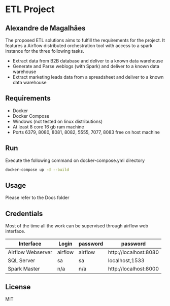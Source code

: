 # ETL Project
## Alexandre de Magalhães

The proposed ETL solutions aims to fulfill the requirements for the project. It features a Airflow distributed orchestration tool with access to a spark instance for the three following tasks.

- Extract data from B2B database and deliver to a known data warehouse
- Generate and Parse weblogs (with Spark) and deliver to a known data warehouse
- Extract marketing leads data from a spreadsheet and deliver to a known data warehouse

## Requirements

- Docker
- Docker Compose
- Windows (not tested on linux distributions)
- At least 8 core 16 gb ram machine 
- Ports 6379, 8080, 8081, 8082, 5555, 7077, 8083 free on host machine

## Run
Execute the following command on docker-compose.yml directory
```sh
docker-compose up -d --build
```
## Usage
Please refer to the Docs folder 

## Credentials
Most of the time all the work can be supervised through airflow web interface. 

| Interface | Login | password | password |
| ------ | ------ |  ------  |  ------  |
| Airflow Webserver | airflow | airflow |  http://localhost:8080  |
| SQL Server  | sa | sa |  localhost,1533 |
| Spark Master  | n/a | n/a |  http://localhost:8000  |

## License

MIT



